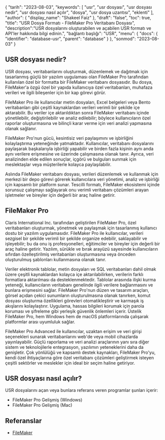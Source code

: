 {
"tarih": "2023-08-03",
  "keywords": [
"usr",
"usr dosyası",
"usr dosyası nedir",
"usr dosyası nasıl açılır",
"dosya",
"usr dosya uzantısı",
"eklenti"
],
  "author": {
"display_name": "Shakeel Faiz"
},
"draft": "false",
"toc": true,
"title": "USR Dosya Formatı - FileMaker Pro Veritabanı Dosyası",
  "description":"USR dosyalarını oluşturabilen ve açabilen USR formatı ve API'ler hakkında bilgi edinin.",
"bağlantı başlığı": "USR",
  "menu": {
    "docs": {
      "identifier": "database-usr",
      "parent": "database"
}
},
"sonmod": "2023-08-03"
}

## USR dosyası nedir?

USR dosyası, veritabanlarını oluşturmak, düzenlemek ve dağıtmak için tasarlanmış güçlü bir yazılım uygulaması olan FileMaker Pro tarafından kullanılan özel bir formatta bir FileMaker veritabanı dosyasıdır. Bu dosya, FileMaker'a özgü özel bir yapıda kullanıcıya özel veritabanları, muhafaza verileri ve ilgili bileşenler için bir kap görevi görür.

FileMaker Pro ile kullanıcılar metin dosyaları, Excel belgeleri veya Bento veritabanları gibi çeşitli kaynaklardan verileri verimli bir şekilde içe aktarabilir. Bu veriler içe aktarıldıktan sonra FileMaker veritabanı içinde yönetilebilir, değiştirilebilir ve analiz edilebilir; böylece kullanıcıların özel raporlar oluşturmasına ve bilinçli karar verme için veri analizi yapmasına olanak sağlanır.

FileMaker Pro'nun gücü, kesintisiz veri paylaşımını ve işbirliğini kolaylaştırma yeteneğinde yatmaktadır. Kullanıcılar, veritabanı dosyalarını paylaşarak başkalarıyla işbirliği yapabilir ve birden fazla kişinin aynı anda aynı verilere erişmesine ve üzerinde çalışmasına olanak tanır. Ayrıca, veri analizinden elde edilen sonuçlar, içgörü ve bulguları sunmak için meslektaşlar veya müşterilerle kolayca paylaşılabilir.

Aslında FileMaker veritabanı dosyası, verileri düzenlemek ve kullanmak için merkezi bir depo görevi görerek kullanıcılara veri yönetimi, analiz ve işbirliği için kapsamlı bir platform sunar. Tescilli formatı, FileMaker ekosistemi içinde sorunsuz çalışmayı sağlayarak onu verimli veritabanı çözümleri arayan işletmeler ve bireyler için değerli bir araç haline getirir.

## FileMaker Pro

Claris International Inc. tarafından geliştirilen FileMaker Pro, özel veritabanları oluşturmak, yönetmek ve paylaşmak için tasarlanmış kullanıcı dostu bir yazılım uygulamasıdır. FileMaker Pro ile kullanıcılar, verileri sezgisel bir şekilde verimli bir şekilde organize edebilir, saklayabilir ve işleyebilir; bu da onu iş profesyonelleri, eğitimciler ve bireyler için değerli bir araç haline getirir. Yazılım, sürükle ve bırak arayüzü sayesinde kullanıcıların sıfırdan özelleştirilmiş veritabanları oluşturmasına veya önceden oluşturulmuş şablonları kullanmasına olanak tanır.

Veriler elektronik tablolar, metin dosyaları ve SQL veritabanları dahil olmak üzere çeşitli kaynaklardan kolayca içe aktarılabilirken, verilerin farklı formatlara aktarılması da desteklenmektedir. Tablolar arasında ilişki kurma yeteneği, kullanıcıların veritabanı genelinde ilgili verilere bağlanmasını ve bunlara erişmesini sağlar. FileMaker Pro'nun düzen ve tasarım araçları, görsel açıdan çekici sunumların oluşturulmasına olanak tanırken, komut dosyası oluşturma özellikleri görevleri otomatikleştirir ve karmaşık iş akışlarını kolaylaştırır. Uygulama, hassas bilgileri korumak için parola koruması ve şifreleme gibi yerleşik güvenlik önlemleri içerir. Üstelik FileMaker Pro, hem Windows hem de macOS platformlarında çalışarak platformlar arası uyumluluk sağlar.

FileMaker Pro Advanced ile kullanıcılar, uzaktan erişim ve veri girişi seçenekleri sunarak veritabanlarını web'de veya mobil cihazlarda yayınlayabilir. Güçlü raporlama ve veri analizi araçlarının yanı sıra diğer sistem ve teknolojilerle entegrasyon, yazılımın yeteneklerini daha da genişletir. Çok yönlülüğü ve kapsamlı destek kaynakları, FileMaker Pro'yu, kendi özel ihtiyaçlarına göre özel veritabanı çözümleri geliştirmek isteyen çeşitli sektörler ve meslekler için ideal bir seçim haline getiriyor.

## USR dosyası nasıl açılır?

USR dosyalarını açan veya bunlara referans veren programlar şunları içerir:

- FileMaker Pro Gelişmiş (Windows)
- FileMaker Pro Gelişmiş (Mac)

## Referanslar
* [FileMaker](https://en.wikipedia.org/wiki/FileMaker)



